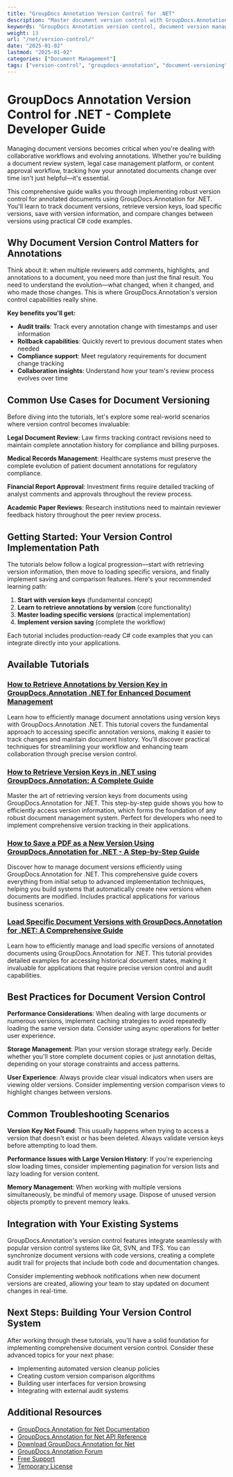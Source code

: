 ```yaml
---
title: "GroupDocs Annotation Version Control for .NET"
description: "Master document version control with GroupDocs.Annotation .NET. Learn to track changes, manage annotation history, and implement robust versioning systems with practical C# examples."
keywords: "GroupDocs Annotation version control, document version management .NET, annotation history tracking, document versioning C#, track document versions with annotations"
weight: 13
url: "/net/version-control/"
date: "2025-01-02"
lastmod: "2025-01-02"
categories: ["Document Management"]
tags: ["version-control", "groupdocs-annotation", "document-versioning", "dotnet"]
---
```


# GroupDocs Annotation Version Control for .NET - Complete Developer Guide

Managing document versions becomes critical when you're dealing with collaborative workflows and evolving annotations. Whether you're building a document review system, legal case management platform, or content approval workflow, tracking how your annotated documents change over time isn't just helpful—it's essential.

This comprehensive guide walks you through implementing robust version control for annotated documents using GroupDocs.Annotation for .NET. You'll learn to track document versions, retrieve version keys, load specific versions, save with version information, and compare changes between versions using practical C# code examples.

## Why Document Version Control Matters for Annotations

Think about it: when multiple reviewers add comments, highlights, and annotations to a document, you need more than just the final result. You need to understand the evolution—what changed, when it changed, and who made those changes. This is where GroupDocs.Annotation's version control capabilities really shine.

**Key benefits you'll get:**
- **Audit trails**: Track every annotation change with timestamps and user information
- **Rollback capabilities**: Quickly revert to previous document states when needed  
- **Compliance support**: Meet regulatory requirements for document change tracking
- **Collaboration insights**: Understand how your team's review process evolves over time

## Common Use Cases for Document Versioning

Before diving into the tutorials, let's explore some real-world scenarios where version control becomes invaluable:

**Legal Document Review**: Law firms tracking contract revisions need to maintain complete annotation history for compliance and billing purposes.

**Medical Records Management**: Healthcare systems must preserve the complete evolution of patient document annotations for regulatory compliance.

**Financial Report Approval**: Investment firms require detailed tracking of analyst comments and approvals throughout the review process.

**Academic Paper Reviews**: Research institutions need to maintain reviewer feedback history throughout the peer review process.

## Getting Started: Your Version Control Implementation Path

The tutorials below follow a logical progression—start with retrieving version information, then move to loading specific versions, and finally implement saving and comparison features. Here's your recommended learning path:

1. **Start with version keys** (fundamental concept)
2. **Learn to retrieve annotations by version** (core functionality)  
3. **Master loading specific versions** (practical implementation)
4. **Implement version saving** (complete the workflow)

Each tutorial includes production-ready C# code examples that you can integrate directly into your applications.

## Available Tutorials

### [How to Retrieve Annotations by Version Key in GroupDocs.Annotation .NET for Enhanced Document Management](./retrieve-annotations-version-key-groupdocs-dotnet/)
Learn how to efficiently manage document annotations using version keys with GroupDocs.Annotation .NET. This tutorial covers the fundamental approach to accessing specific annotation versions, making it easier to track changes and maintain document history. You'll discover practical techniques for streamlining your workflow and enhancing team collaboration through precise version control.

### [How to Retrieve Version Keys in .NET using GroupDocs.Annotation: A Complete Guide](./retrieving-version-keys-groupdocs-annotation-dotnet/)
Master the art of retrieving version keys from documents using GroupDocs.Annotation for .NET. This step-by-step guide shows you how to efficiently access version information, which forms the foundation of any robust document management system. Perfect for developers who need to implement comprehensive version tracking in their applications.

### [How to Save a PDF as a New Version Using GroupDocs.Annotation for .NET - A Step-by-Step Guide](./save-pdf-new-version-groupdocs-annotation-net/)
Discover how to manage document versions efficiently using GroupDocs.Annotation for .NET. This comprehensive guide covers everything from initial setup to advanced implementation techniques, helping you build systems that automatically create new versions when documents are modified. Includes practical applications for various business scenarios.

### [Load Specific Document Versions with GroupDocs.Annotation for .NET: A Comprehensive Guide](./load-specific-versions-groupdocs-annotation-net/)
Learn how to efficiently manage and load specific versions of annotated documents using GroupDocs.Annotation for .NET. This tutorial provides detailed examples for accessing historical document states, making it invaluable for applications that require precise version control and audit capabilities.

## Best Practices for Document Version Control

**Performance Considerations**: When dealing with large documents or numerous versions, implement caching strategies to avoid repeatedly loading the same version data. Consider using async operations for better user experience.

**Storage Management**: Plan your version storage strategy early. Decide whether you'll store complete document copies or just annotation deltas, depending on your storage constraints and access patterns.

**User Experience**: Always provide clear visual indicators when users are viewing older versions. Consider implementing version comparison views to highlight changes between versions.

## Common Troubleshooting Scenarios

**Version Key Not Found**: This usually happens when trying to access a version that doesn't exist or has been deleted. Always validate version keys before attempting to load them.

**Performance Issues with Large Version History**: If you're experiencing slow loading times, consider implementing pagination for version lists and lazy loading for version content.

**Memory Management**: When working with multiple versions simultaneously, be mindful of memory usage. Dispose of unused version objects promptly to prevent memory leaks.

## Integration with Your Existing Systems

GroupDocs.Annotation's version control features integrate seamlessly with popular version control systems like Git, SVN, and TFS. You can synchronize document versions with code versions, creating a complete audit trail for projects that include both code and documentation changes.

Consider implementing webhook notifications when new document versions are created, allowing your team to stay updated on document changes in real-time.

## Next Steps: Building Your Version Control System

After working through these tutorials, you'll have a solid foundation for implementing comprehensive document version control. Consider these advanced topics for your next phase:

- Implementing automated version cleanup policies
- Creating custom version comparison algorithms
- Building user interfaces for version browsing
- Integrating with external audit systems

## Additional Resources

- [GroupDocs.Annotation for Net Documentation](https://docs.groupdocs.com/annotation/net/)
- [GroupDocs.Annotation for Net API Reference](https://reference.groupdocs.com/annotation/net/)
- [Download GroupDocs.Annotation for Net](https://releases.groupdocs.com/annotation/net/)
- [GroupDocs.Annotation Forum](https://forum.groupdocs.com/c/annotation)
- [Free Support](https://forum.groupdocs.com/)
- [Temporary License](https://purchase.groupdocs.com/temporary-license/)
